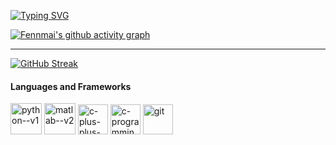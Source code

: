 [![Typing SVG](https://readme-typing-svg.herokuapp.com?font=Fira+Code&weight=700&size=22&pause=1000&color=4E4E4E&background=FFFFFF00&random=false&width=435&lines=Keep+learning+every+day;%E5%A4%A9%E5%A4%A9%E7%88%B1%E5%AD%A6%E4%B9%A0)](https://git.io/typing-svg)

[![Fennmai's github activity graph](https://github-readme-activity-graph.vercel.app/graph?username=Fennmai&theme=high-contrast)](https://github.com/ashutosh00710/github-readme-activity-graph)

---

[![GitHub Streak](https://streak-stats.demolab.com?user=Fennmai&theme=dark&card_width=1080)](https://git.io/streak-stats)

#### **Languages and Frameworks**

<img width="50" height="50" src="https://img.icons8.com/ios/50/python--v1.png" alt="python--v1"/> 	<img width="50" height="50" src="https://img.icons8.com/carbon-copy/100/matlab--v2.png" alt="matlab--v2"/> 	<img width="48" height="48" src="https://img.icons8.com/badges/48/c-plus-plus-logo.png" alt="c-plus-plus-logo"/> 	<img width="48" height="48" src="https://img.icons8.com/wired/64/c-programming.png" alt="c-programming"/>	 <img width="48" height="48" src="https://img.icons8.com/badges/48/git.png" alt="git"/>

